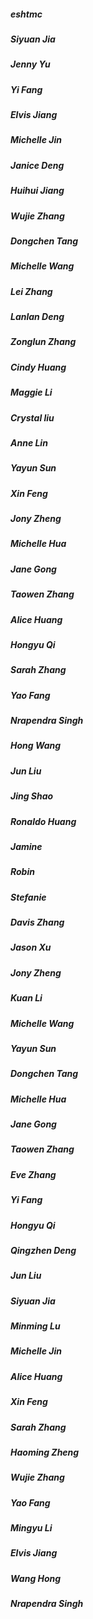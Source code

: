 ##### eshtmc
##### Siyuan Jia
##### Jenny Yu
##### Yi Fang
##### Elvis Jiang
##### Michelle Jin
##### Janice Deng
##### Huihui Jiang
##### Wujie Zhang
##### Dongchen Tang
##### Michelle Wang
##### Lei Zhang
##### Lanlan Deng
##### Zonglun Zhang
##### Cindy Huang
##### Maggie Li
##### Crystal liu
##### Anne Lin
##### Yayun Sun
##### Xin Feng
##### Jony Zheng
##### Michelle Hua
##### Jane Gong
##### Taowen Zhang
##### Alice Huang
##### Hongyu Qi
##### Sarah Zhang
##### Yao Fang
##### Nrapendra Singh
##### Hong Wang
##### Jun Liu
##### Jing Shao
##### Ronaldo Huang
##### Jamine
##### Robin
##### Stefanie


##### Davis Zhang
##### Jason Xu
##### Jony Zheng
##### Kuan Li
##### Michelle Wang
##### Yayun Sun
##### Dongchen Tang
##### Michelle Hua
##### Jane Gong
##### Taowen Zhang
##### Eve Zhang
##### Yi Fang
##### Hongyu Qi
##### Qingzhen Deng
##### Jun Liu
##### Siyuan Jia
##### Minming Lu
##### Michelle Jin
##### Alice Huang
##### Xin Feng
##### Sarah Zhang
##### Haoming Zheng
##### Wujie Zhang
##### Yao Fang
##### Mingyu Li
##### Elvis Jiang
##### Wang Hong
##### Nrapendra Singh
